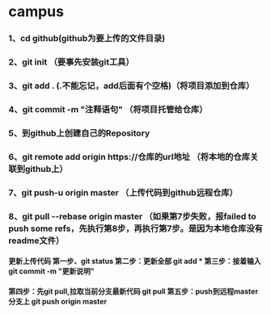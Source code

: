 # campus

### 1、cd github(github为要上传的文件目录)
### 2、git init （要事先安装git工具）
### 3、git add . (.不能忘记，add后面有个空格)（将项目添加到仓库）
### 4、git commit -m "注释语句"  （将项目托管给仓库）
### 5、到github上创建自己的Repository
### 6、git remote add origin https://仓库的url地址  （将本地的仓库关联到github上）
### 7、git push-u origin master （上传代码到github远程仓库）
### 8、git pull --rebase origin master （如果第7步失败，报failed to push some refs，先执行第8步，再执行第7步。是因为本地仓库没有readme文件）
#### 更新上传代码 第一步、git status  第二步：更新全部 git add *   第三步：接着输入git commit -m "更新说明"
####  第四步：先git pull,拉取当前分支最新代码 git pull  第五步：push到远程master分支上 git push origin master
